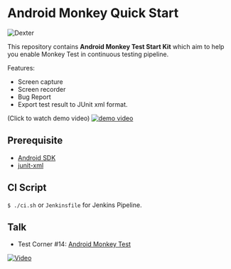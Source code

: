 # Android Monkey Quick Start
![Dexter](https://upload.wikimedia.org/wikipedia/commons/thumb/6/69/Crystal_the_Monkey_at_SDCC_2012_%28cropped%29.jpg/220px-Crystal_the_Monkey_at_SDCC_2012_%28cropped%29.jpg)

This repository contains __Android Monkey Test Start Kit__ which aim to help you enable Monkey Test in continuous testing pipeline.

Features:
  * Screen capture
  * Screen recorder
  * Bug Report
  * Export test result to JUnit xml format.

(Click to watch demo video)
[![demo video](https://img.youtube.com/vi/XB2iwI8S9Fk/0.jpg)](https://www.youtube.com/watch?v=XB2iwI8S9Fk)

## Prerequisite
  * [Android SDK](https://developer.android.com/studio/index.html#downloads)
  * [junit-xml](https://pypi.python.org/pypi/junit-xml)

## CI Script
`$ ./ci.sh` or `Jenkinsfile` for Jenkins Pipeline.

## Talk
  * Test Corner #14: [Android Monkey Test](https://goo.gl/meojKm)

  [![Video](https://img.youtube.com/vi/ubT9shYyZZU/0.jpg)](https://www.youtube.com/watch?v=ubT9shYyZZU&t=60s)
